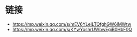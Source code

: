 # 链接

- https://mp.weixin.qq.com/s/mEV6YLeILTQfghGW6lMWtw
- https://mp.weixin.qq.com/s/KYwYoshrUWbwEgjB0HbF0Q
